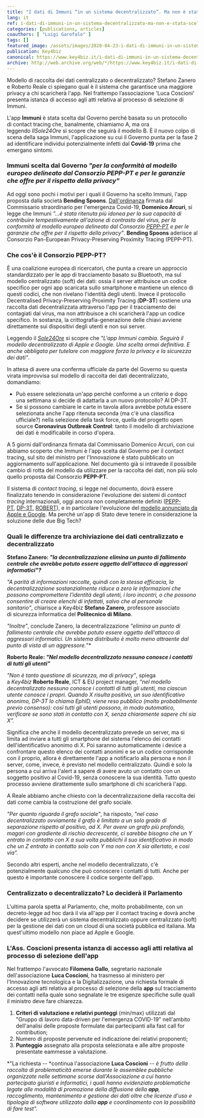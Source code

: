 ```yaml
---
title: "I dati di Immuni “in un sistema decentralizzato”. Ma non è stata scelta dal Governo perché conforme al modello centralizzato?"
lang: it
ref: i-dati-di-immuni-in-un-sistema-decentralizzato-ma-non-e-stata-scelta-dal-governo-perche-conforme-al-modello-centralizzato
categories: [publications, articles]
coauthors: [ "Luigi Garofalo" ]
tags: []
featured_image: /assets/images/2020-04-23-i-dati-di-immuni-in-un-sistema-decentralizzato-ma-non-e-stata-scelta-dal-governo-perche-conforme-al-modello-centralizzato.jpg
publication: Key4biz
canonical: https://www.key4biz.it/i-dati-di-immuni-in-un-sistema-decentralizzato-ma-non-e-stata-scelta-dal-governo-perche-conforme-al-modello-centralizzato/301887/
archive: http://web.archive.org/web/*/https://www.key4biz.it/i-dati-di-immuni-in-un-sistema-decentralizzato-ma-non-e-stata-scelta-dal-governo-perche-conforme-al-modello-centralizzato/301887/
---
```


Modello di raccolta dei dati centralizzato o decentralizzato? Stefano Zanero e Roberto Reale ci spiegano qual è il sistema che garantisce una maggiore privacy a chi scaricherà l'app. Nel frattempo l’associazione 'Luca Coscioni' presenta istanza di accesso agli atti relativa al processo di selezione di Immuni.

L'app **Immuni** è stata scelta dal Governo perché basata su un protocollo di contact tracing che, banalmente, chiamiamo A, ma ora leggendo *IlSole24Ore* si scopre che seguirà il modello B. È il nuovo colpo di scena della saga Immuni, l'applicazione su cui il Governo punta per la fase 2 ad identificare individui potenzialmente infetti dal **Covid-19** prima che emergano sintomi.

### Immuni scelta dal Governo *"per la conformità al modello europeo delineato dal Consorzio PEPP-PT e per le garanzie che offre per il rispetto della privacy"*

Ad oggi sono pochi i motivi per i quali il Governo ha scelto Immuni, l'app proposta dalla società **Bending Spoons**. [Dall'ordinanza](https://www.key4biz.it/wp-content/uploads/2020/04/covid-app.pdf.pdf) firmata dal Commissario straordinario per l'emergenza Covid-19, **Domenico Arcuri**, si legge che Immuni *"...è stata ritenuta più idonea per la sua capacità di contribuire tempestivamente all'azione di contrasto del virus, per la conformità al modello europeo delineato dal Consorzio [PEPP-PT](https://www.pepp-pt.org/) e per le garanzie che offre per il rispetto della privacy"*. **Bending Spoons** aderisce al Consorzio Pan-European Privacy-Preserving Proximity Tracing (PEPP-PT).

### Che cos'è il Consorzio PEPP-PT?

È una coalizione europea di ricercatori, che punta a creare un approccio standardizzato per le app di tracciamento basato su Bluetooth, ma sul modello centralizzato (soft) dei dati: ossia il server attribuisce un codice specifico per ogni app scaricata sullo smartphone e mantiene un elenco di questi codici, che non rivelano l'identità degli utenti. Invece il protocollo Decentralised Privacy-Preserving Proximity Tracing (**DP-3T**) sostiene una raccolta dati decentralizzata attraverso l'app per il tracciamento dei contagiati dal virus, ma non attribuisce a chi scaricherà l'app un codice specifico. In sostanza, la crittografia-generazione delle chiavi avviene direttamente sui dispositivi degli utenti e non sui server.

Leggendo il [*Sole24Ore*](https://www.ilsole24ore.com/art/l-app-immuni-cambia-seguira-modello-decentralizzato-apple-e-google-ADcBF4L) si scopre che *"L'app Immuni cambia. Seguirà il modello decentralizzato di Apple e Google. Una scelta ormai definitiva. E anche obbligata per tutelare con maggiore forza la privacy e la sicurezza dei dati"*.

In attesa di avere una conferma ufficiale da parte del Governo su questa virata improvvisa sul modello di raccolta dei dati decentralizzato, domandiamo:

-   Può essere selezionata un'app perché conforme a un criterio e dopo una settimana si decide di adattarla a un nuovo protocollo? Al DP-3T.
-   Se si possono cambiare le carte in tavola allora avrebbe potuta essere selezionata anche l'app ritenuta seconda (ma c'è una classifica ufficiale?) nella selezione della task force, quella del progetto open source **Coronavirus Outbreak Control**: tanto il modello di archiviazione dei dati è modificabile in corso d'opera. 

A 5 giorni dall'ordinanza firmata dal Commissario Domenico Arcuri, con cui abbiamo scoperto che Immuni è l'app scelta dal Governo per il contact tracing, sul sito del ministro per l'Innovazione è stato pubblicato un aggiornamento sull'applicazione. Nel documento già si intravede il possibile cambio di rotta del modello da utilizzare per la raccolta dei dati, non più solo quello proposta dal Consorzio **PEPP-PT**. 

Il sistema di *contact tracing*, si legge nel documento, dovrà essere finalizzato tenendo in considerazione l'evoluzione dei sistemi di *contact tracing* internazionali, oggi ancora non completamente definiti ([PEPP-PT](https://www.pepp-pt.org/), [DP-3T](https://github.com/DP-3T/documents), [ROBERT](https://www.key4biz.it/contact-tracing-lapp-che-potrebbe-usare-francia-e-germania-e-il-data-breach-di-quella-olandese/301426/)), e in particolare l'evoluzione del [modello annunciato da Apple e Google](https://www.apple.com/it/newsroom/2020/04/apple-and-google-partner-on-covid-19-contact-tracing-technology/). Ma perché un'app di Stato deve tenere in considerazione la soluzione delle due Big Tech?

### Quali le differenze tra archiviazione dei dati centralizzato e decentralizzato

**Stefano Zanero: _"la decentralizzazione elimina un punto di fallimento centrale che avrebbe potuto essere oggetto dell'attacco di aggressori informatici"?_**

*"A parità di informazioni raccolte, quindi con la stessa efficacia, la decentralizzazione sostanzialmente riduce a zero le informazioni che possono compromettere l'identità degli utenti, i loro incontri, o che possono consentire di creare elenchi di infettati, salvo che al personale sanitario"*, chiarisce a Key4biz **Stefano Zanero**, professore associato di sicurezza informatica del **Politecnico di Milano**.

*"Inoltre"*, conclude Zanero, la decentralizzazione *"elimina un punto di fallimento centrale che avrebbe potuto essere oggetto dell'attacco di aggressori informatici. Un sistema distribuito è molto meno attraente dal punto di vista di un aggressore.*"*

**Roberto Reale: _"Nel modello decentralizzato nessuno conosce i contatti di tutti gli utenti"_**

*"Non è tanto questione di sicurezza, ma di privacy"*, spiega a *Key4biz* **Roberto Reale**, ICT & EU project manager, *"nel modello decentralizzato nessuno conosce i contatti di tutti gli utenti, ma ciascun utente conosce i propri. Quando X risulta positivo, un suo identificativo anonimo, DP-3T lo chiama EphID, viene reso pubblico (molto probabilmente previo consenso): così tutti gli utenti possono, in modo automatico, verificare se sono stati in contatto con X, senza chiaramente sapere chi sia X".*

Significa che anche il modello decentralizzato prevede un server, ma si limita ad inviare a tutti gli smartphone del sistema l'elenco dei contatti dell'identificativo anonimo di X. Poi saranno automaticamente i device a confrontare questo elenco dei contatti anonimi e se un codice corrisponde con il proprio, allora è direttamente l'app a notificarlo alla persona e non il server, come, invece, è previsto nel modello centralizzato. Quindi è solo la persona a cui arriva l'alert a sapere di avere avuto un contatto con un soggetto positivo al Covid-19, senza conoscere la sua identità. Tutto questo processo avviene dirattemente sullo smartphone di chi scaricherà l'app.

A Reale abbiamo anche chiesto con la decentralizzazione della raccolta dei dati come cambia la costruzione del grafo sociale.

*"Per quanto riguarda il grafo sociale"*, ha risposto, *"nel caso decentralizzato ovviamente il grafo è limitato a un solo grado di separazione rispetto al positivo, ad X. Per avere un grafo più profondo, magari con gradiente di rischio decrescente, ci sarebbe bisogno che un Y entrato in contatto con X a sua volta pubblichi il suo identificativo in modo che un Z entrato in contatto solo con Y ma non con X sia allertato, e così via".*

Secondo altri esperti, anche nel modello decentralizzato, c'è potenzialmente qualcuno che può conoscere i contatti di tutti. Anche per questo è importante conoscere il codice sorgente dell'app.

### Centralizzato o decentralizzato? Lo deciderà il Parlamento

L'ultima parola spetta al Parlamento, che, molto probabilmente, con un decreto-legge ad hoc darà il via all'app per il contact tracing e dovrà anche decidere se utilizzerà un sistema decentralizzato oppure centralizzato (soft) per la gestione dei dati con un cloud di una società pubblica ed italiana. Ma quest'ultimo modello non piace ad Apple e Google.

### L'Ass. Coscioni presenta istanza di accesso agli atti relativa al processo di selezione dell'app

Nel frattempo l'avvocato **Filomena Gallo**, segretario nazionale dell'associazione **Luca Coscioni**, ha trasmesso al ministero per l'Innovazione tecnologica e la Digitalizzazione, una richiesta formale di accesso agli atti relativa al processo di selezione della **app** sul tracciamento dei contatti nella quale sono segnalate le tre esigenze specifiche sulle quali il ministro deve fare chiarezza.

1.  **Criteri di valutazione e relativi punteggi** (min/max) utilizzati dal "Gruppo di lavoro data-driven per l'emergenza COVID-19" nell'ambito dell'analisi delle proposte formulate dai partecipanti alla fast call for contribution;
2.  Numero di proposte pervenute ed indicazione dei relativi proponenti;
3.  **Punteggio** assegnato alla proposta selezionata e alle altre proposte presentate eammesse a valutazione.

*"La richiesta -- *continua l'associazione **Luca Coscioni** *-- è frutto della raccolta di problematicità emerse durante le assemblee pubbliche organizzate nelle settimane scorse dall'Associazione a cui hanno partecipato giuristi e informatici, i quali hanno evidenziato problematiche legate alle modalità di promozione della diffusione della **app**, raccoglimento, mantenimento e gestione dei dati oltre che licenze d'uso e tipologia di software utilizzato dalla **app** e coordinamento con la possibilità di fare test".*
